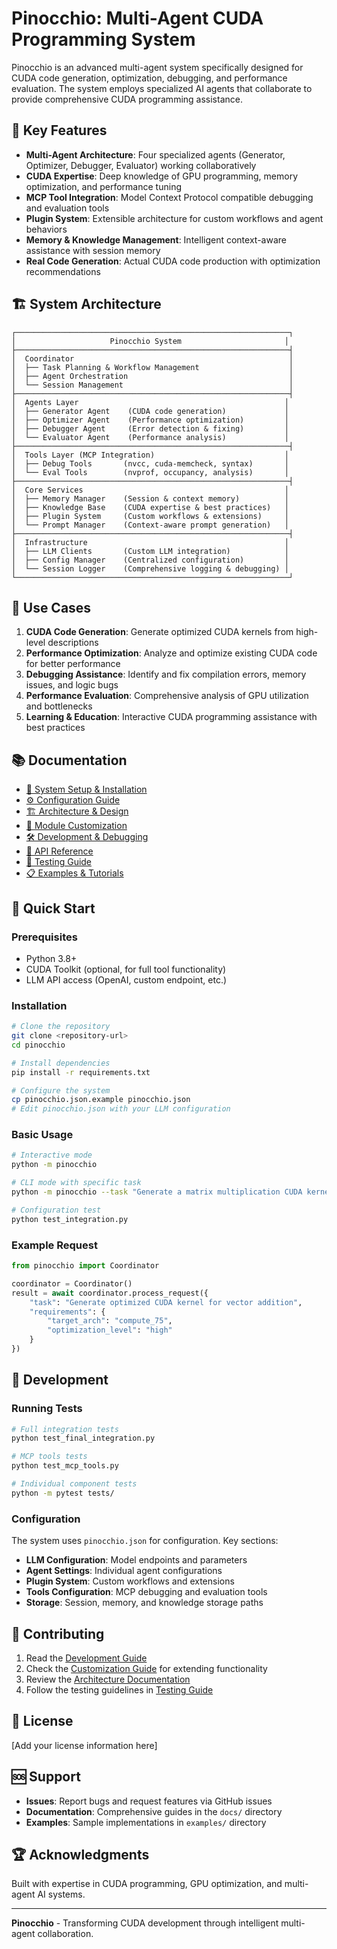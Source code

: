 # Pinocchio: Multi-Agent CUDA Programming System

Pinocchio is an advanced multi-agent system specifically designed for CUDA code generation, optimization, debugging, and performance evaluation. The system employs specialized AI agents that collaborate to provide comprehensive CUDA programming assistance.

## 🚀 Key Features

- **Multi-Agent Architecture**: Four specialized agents (Generator, Optimizer, Debugger, Evaluator) working collaboratively
- **CUDA Expertise**: Deep knowledge of GPU programming, memory optimization, and performance tuning
- **MCP Tool Integration**: Model Context Protocol compatible debugging and evaluation tools
- **Plugin System**: Extensible architecture for custom workflows and agent behaviors
- **Memory & Knowledge Management**: Intelligent context-aware assistance with session memory
- **Real Code Generation**: Actual CUDA code production with optimization recommendations

## 🏗️ System Architecture

```
┌─────────────────────────────────────────────────────────────┐
│                     Pinocchio System                       │
├─────────────────────────────────────────────────────────────┤
│  Coordinator                                                │
│  ├── Task Planning & Workflow Management                    │
│  ├── Agent Orchestration                                    │
│  └── Session Management                                     │
├─────────────────────────────────────────────────────────────┤
│  Agents Layer                                              │
│  ├── Generator Agent    (CUDA code generation)             │
│  ├── Optimizer Agent    (Performance optimization)         │
│  ├── Debugger Agent     (Error detection & fixing)         │
│  └── Evaluator Agent    (Performance analysis)             │
├─────────────────────────────────────────────────────────────┤
│  Tools Layer (MCP Integration)                             │
│  ├── Debug Tools       (nvcc, cuda-memcheck, syntax)       │
│  └── Eval Tools        (nvprof, occupancy, analysis)       │
├─────────────────────────────────────────────────────────────┤
│  Core Services                                             │
│  ├── Memory Manager    (Session & context memory)          │
│  ├── Knowledge Base    (CUDA expertise & best practices)   │
│  ├── Plugin System     (Custom workflows & extensions)     │
│  └── Prompt Manager    (Context-aware prompt generation)   │
├─────────────────────────────────────────────────────────────┤
│  Infrastructure                                            │
│  ├── LLM Clients       (Custom LLM integration)            │
│  ├── Config Manager    (Centralized configuration)         │
│  └── Session Logger    (Comprehensive logging & debugging) │
└─────────────────────────────────────────────────────────────┘
```

## 🎯 Use Cases

1. **CUDA Code Generation**: Generate optimized CUDA kernels from high-level descriptions
2. **Performance Optimization**: Analyze and optimize existing CUDA code for better performance
3. **Debugging Assistance**: Identify and fix compilation errors, memory issues, and logic bugs
4. **Performance Evaluation**: Comprehensive analysis of GPU utilization and bottlenecks
5. **Learning & Education**: Interactive CUDA programming assistance with best practices

## 📚 Documentation

- [🔧 System Setup & Installation](docs/setup.md)
- [⚙️ Configuration Guide](docs/configuration.md)
- [🏗️ Architecture & Design](docs/architecture.md)
- [🔌 Module Customization](docs/customization.md)
- [🛠️ Development & Debugging](docs/development.md)
- [📖 API Reference](docs/api.md)
- [🧪 Testing Guide](docs/testing.md)
- [📋 Examples & Tutorials](docs/examples.md)

## 🚀 Quick Start

### Prerequisites

- Python 3.8+
- CUDA Toolkit (optional, for full tool functionality)
- LLM API access (OpenAI, custom endpoint, etc.)

### Installation

```bash
# Clone the repository
git clone <repository-url>
cd pinocchio

# Install dependencies
pip install -r requirements.txt

# Configure the system
cp pinocchio.json.example pinocchio.json
# Edit pinocchio.json with your LLM configuration
```

### Basic Usage

```bash
# Interactive mode
python -m pinocchio

# CLI mode with specific task
python -m pinocchio --task "Generate a matrix multiplication CUDA kernel"

# Configuration test
python test_integration.py
```

### Example Request

```python
from pinocchio import Coordinator

coordinator = Coordinator()
result = await coordinator.process_request({
    "task": "Generate optimized CUDA kernel for vector addition",
    "requirements": {
        "target_arch": "compute_75",
        "optimization_level": "high"
    }
})
```

## 🔧 Development

### Running Tests

```bash
# Full integration tests
python test_final_integration.py

# MCP tools tests
python test_mcp_tools.py

# Individual component tests
python -m pytest tests/
```

### Configuration

The system uses `pinocchio.json` for configuration. Key sections:

- **LLM Configuration**: Model endpoints and parameters
- **Agent Settings**: Individual agent configurations
- **Plugin System**: Custom workflows and extensions
- **Tools Configuration**: MCP debugging and evaluation tools
- **Storage**: Session, memory, and knowledge storage paths

## 🤝 Contributing

1. Read the [Development Guide](docs/development.md)
2. Check the [Customization Guide](docs/customization.md) for extending functionality
3. Review the [Architecture Documentation](docs/architecture.md)
4. Follow the testing guidelines in [Testing Guide](docs/testing.md)

## 📝 License

[Add your license information here]

## 🆘 Support

- **Issues**: Report bugs and request features via GitHub issues
- **Documentation**: Comprehensive guides in the `docs/` directory
- **Examples**: Sample implementations in `examples/` directory

## 🏆 Acknowledgments

Built with expertise in CUDA programming, GPU optimization, and multi-agent AI systems.

---

**Pinocchio** - Transforming CUDA development through intelligent multi-agent collaboration.
